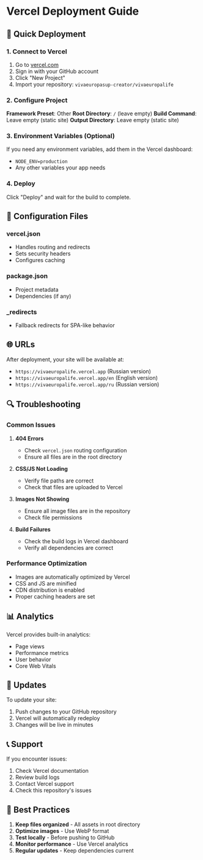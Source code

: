 # Vercel Deployment Guide

## 🚀 Quick Deployment

### 1. Connect to Vercel

1. Go to [vercel.com](https://vercel.com)
2. Sign in with your GitHub account
3. Click "New Project"
4. Import your repository: `vivaeuropasup-creator/vivaeuropalife`

### 2. Configure Project

**Framework Preset**: Other
**Root Directory**: `/` (leave empty)
**Build Command**: Leave empty (static site)
**Output Directory**: Leave empty (static site)

### 3. Environment Variables (Optional)

If you need any environment variables, add them in the Vercel dashboard:
- `NODE_ENV=production`
- Any other variables your app needs

### 4. Deploy

Click "Deploy" and wait for the build to complete.

## 🔧 Configuration Files

### vercel.json
- Handles routing and redirects
- Sets security headers
- Configures caching

### package.json
- Project metadata
- Dependencies (if any)

### _redirects
- Fallback redirects for SPA-like behavior

## 🌐 URLs

After deployment, your site will be available at:
- `https://vivaeuropalife.vercel.app` (Russian version)
- `https://vivaeuropalife.vercel.app/en` (English version)
- `https://vivaeuropalife.vercel.app/ru` (Russian version)

## 🔍 Troubleshooting

### Common Issues

1. **404 Errors**
   - Check `vercel.json` routing configuration
   - Ensure all files are in the root directory

2. **CSS/JS Not Loading**
   - Verify file paths are correct
   - Check that files are uploaded to Vercel

3. **Images Not Showing**
   - Ensure all image files are in the repository
   - Check file permissions

4. **Build Failures**
   - Check the build logs in Vercel dashboard
   - Verify all dependencies are correct

### Performance Optimization

- Images are automatically optimized by Vercel
- CSS and JS are minified
- CDN distribution is enabled
- Proper caching headers are set

## 📊 Analytics

Vercel provides built-in analytics:
- Page views
- Performance metrics
- User behavior
- Core Web Vitals

## 🔄 Updates

To update your site:
1. Push changes to your GitHub repository
2. Vercel will automatically redeploy
3. Changes will be live in minutes

## 📞 Support

If you encounter issues:
1. Check Vercel documentation
2. Review build logs
3. Contact Vercel support
4. Check this repository's issues

## 🎯 Best Practices

1. **Keep files organized** - All assets in root directory
2. **Optimize images** - Use WebP format
3. **Test locally** - Before pushing to GitHub
4. **Monitor performance** - Use Vercel analytics
5. **Regular updates** - Keep dependencies current
